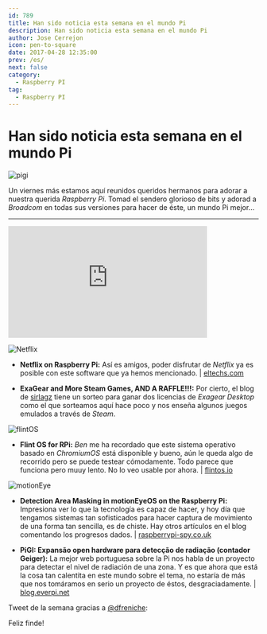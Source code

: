 ```yaml
---
id: 789
title: Han sido noticia esta semana en el mundo Pi
description: Han sido noticia esta semana en el mundo Pi
author: Jose Cerrejon
icon: pen-to-square
date: 2017-04-28 12:35:00
prev: /es/
next: false
category:
  - Raspberry PI
tag:
  - Raspberry PI
---
```


# Han sido noticia esta semana en el mundo Pi

![pigi](/images/2017/04/pigi.png)

Un viernes más estamos aquí reunidos queridos hermanos para adorar a nuestra querida *Raspberry Pi*. Tomad el sendero glorioso de bits y adorad a *Broadcom* en todas sus versiones para hacer de éste, un mundo Pi mejor...

- - -
<iframe width="400" height="225" src="https://www.youtube.com/embed/cQC2TvR6uiU?rel=0" frameborder="0" allowfullscreen></iframe>

![Netflix](/images/2017/04/netflixPi.jpg)

* **Netflix on Raspberry Pi:** Así es amigos, poder disfrutar de *Netflix* ya es posible con este software que ya hemos mencionado. | [eltechs.com](https://eltechs.com/netflix-raspberry-pi/?utm_source=twitter&utm_medium=netflix-raspberry-pi&utm_campaign=organic)

* **ExaGear and More Steam Games, AND A RAFFLE!!!:** Por cierto, el blog de [sirlagz](http://sirlagz.net/2017/04/25/exagear-and-more-steam-games-and-a-raffle/) tiene un sorteo para ganar dos licencias de *Exagear Desktop* como el que sorteamos aquí hace poco y nos enseña algunos juegos emulados a través de *Steam*.

![flintOS](/images/2017/04/flintOS.png)

* **Flint OS for RPi:** *Ben* me ha recordado que este sistema operativo basado en *ChromiumOS* está disponible y bueno, aún le queda algo de recorrido pero se puede testear cómodamente. Todo parece que funciona pero muuy lento. No lo veo usable por ahora. | [flintos.io](https://flintos.io/download/flint-os-rpi-v021-beetle/)

![motionEye](/images/2017/04/motionEye.png)

* **Detection Area Masking in motionEyeOS on the Raspberry Pi:** Impresiona ver lo que la tecnología es capaz de hacer, y hoy día que tengamos sistemas tan sofisticados para hacer captura de movimiento de una forma tan sencilla, es de chiste. Hay otros artículos en el blog comentando los progresos dados. | [raspberrypi-spy.co.uk](http://www.raspberrypi-spy.co.uk/2017/04/detection-area-masking-in-motioneyeos-raspberry-pi/)

* **PiGI: Expansão open hardware para detecção de radiação (contador Geiger):** La mejor web portuguesa sobre la Pi nos habla de un proyecto para detectar el nivel de radiación de una zona. Y es que ahora que está la cosa tan calentita en este mundo sobre el tema, no estaría de más que nos tomáramos en serio un proyecto de éstos, desgraciadamente. | [blog.everpi.net](http://blog.everpi.net/2017/04/raspberry-pi-expansao-radiacao.html)


Tweet de la semana gracias a [@dfreniche](https://twitter.com/dfreniche):




Feliz finde!